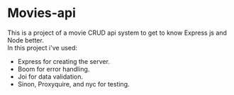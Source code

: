 # Movies-api
This is a project of a movie CRUD api system to get to know Express js and Node better.
<br>
In this project i've used:
* Express for creating the server.
* Boom for error handling.
* Joi for data validation.
* Sinon, Proxyquire, and nyc for testing.
